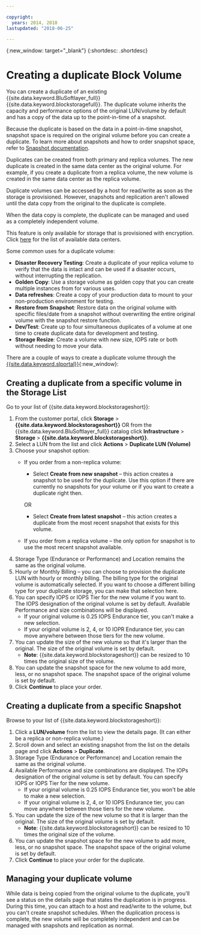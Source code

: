 ```yaml
---

copyright:
  years: 2014, 2018
lastupdated: "2018-06-25"

---
```

{:new_window: target="_blank"}
{:shortdesc: .shortdesc}

# Creating a duplicate Block Volume

You can create a duplicate of an existing {{site.data.keyword.BluSoftlayer_full}} {{site.data.keyword.blockstoragefull}}. The duplicate volume inherits the capacity and performance options of the original LUN/volume by default and has a copy of the data up to the point-in-time of a snapshot.   

Because the duplicate is based on the data in a point-in-time snapshot, snapshot space is required on the original volume before you can create a duplicate. To learn more about snapshots and how to order snapshot space, refer to [Snapshot documentation](snapshots.html).  

Duplicates can be created from both primary and replica volumes. The new duplicate is created in the same data center as the original volume. For example, if you create a duplicate from a replica volume, the new volume is created in the same data center as the replica volume.    

Duplicate volumes can be accessed by a host for read/write as soon as the storage is provisioned. However, snapshots and replication aren't allowed until the data copy from the original to the duplicate is complete. 

When the data copy is complete, the duplicate can be managed and used as a completely independent volume. 

This feature is only available for storage that is provisioned with encryption. Click [here](new-ibm-block-and-file-storage-location-and-features.html) for the list of available data centers.

Some common uses for a duplicate volume:
- **Disaster Recovery Testing**: Create a duplicate of your replica volume to verify that the data is intact and can be used if a disaster occurs, without interrupting the replication. 
- **Golden Copy**: Use a storage volume as golden copy that you can create multiple instances from for various uses. 
- **Data refreshes**: Create a copy of your production data to mount to your non-production environment for testing. 
- **Restore from Snapshot**: Restore data on the original volume with specific files/date from a snapshot without overwriting the entire original volume with the snapshot restore function. 
- **Dev/Test**: Create up to four simultaneous duplicates of a volume at one time to create duplicate data for development and testing. 
- **Storage Resize**: Create a volume with new size, IOPS rate or both without needing to move your data.  
	

There are a couple of ways to create a duplicate volume through the [{{site.data.keyword.slportal}}](https://control.softlayer.com/){:new_window}: 

## Creating a duplicate from a specific volume in the Storage List

Go to your list of {{site.data.keyword.blockstorageshort}}:

1. From the customer portal, click **Storage** > **{{site.data.keyword.blockstorageshort}}** OR from the {{site.data.keyword.BluSoftlayer_full}} catalog click **Infrastructure** > **Storage** > **{{site.data.keyword.blockstorageshort}}**. 
2. Select a LUN from the list and click **Actions** > **Duplicate LUN (Volume)** 
3. Choose your snapshot option: 
    - If you order from a non-replica volume:
      - Select **Create from new snapshot** – this action creates a snapshot to be used for the duplicate. Use this option if there are currently no snapshots for your volume or if you want to create a duplicate right then.
    
      OR 
      - Select **Create from latest snapshot** – this action creates a duplicate from the most recent snapshot that exists for this volume. 
    - If you order from a replica volume – the only option for snapshot is to use the most recent snapshot available. 
4. Storage Type (Endurance or Performance) and Location remains the same as the original volume.
5. Hourly or Monthly Billing – you can choose to provision the duplicate LUN with hourly or monthly billing. The billing type for the original volume is automatically selected. If you want to choose a different billing type for your duplicate storage, you can make that selection here. 
5. You can specify IOPS or IOPS Tier for the new volume if you want to. The IOPS designation of the original volume is set by default. Available Performance and size combinations will be displayed.
    - If your original volume is 0.25 IOPS Endurance tier, you can't make a new selection. 
    - If your original volume is 2, 4, or 10 IOPR Endurance tier, you can move anywhere between those tiers for the new volume. 
6. You can update the size of the new volume so that it's larger than the original. The size of the original volume is set by default. 
    - **Note**: {{site.data.keyword.blockstorageshort}} can be resized to 10 times the original size of the volume. 
7. You can update the snapshot space for the new volume to add more, less, or no snapshot space. The snapshot space of the original volume is set by default. 
8. Click **Continue** to place your order. 



## Creating a duplicate from a specific Snapshot

Browse to your list of {{site.data.keyword.blockstorageshort}}:

1. Click a **LUN/volume** from the list to view the details page. (It can either be a replica or non-replica volume.) 
2. Scroll down and select an existing snapshot from the list on the details page and click **Actions** > **Duplicate**.   
3. Storage Type (Endurance or Performance) and Location remain the same as the original volume. 
4. Available Performance and size combinations are displayed. The IOPs designation of the original volume is set by default. You can specify IOPS or IOPS Tier for the new volume. 
    - If your original volume is 0.25 IOPS Endurance tier, you won't be able to make a new selection. 
    - If your original volume is 2, 4, or 10 IOPS Endurance tier, you can move anywhere between those tiers for the new volume. 
5. You can update the size of the new volume so that it is larger than the original. The size of the original volume is set by default. 
    - **Note**: {{site.data.keyword.blockstorageshort}} can be resized to 10 times the original size of the volume. 
6. You can update the snapshot space for the new volume to add more, less, or no snapshot space. The snapshot space of the original volume is set by default. 
7. Click **Continue** to place your order for the duplicate. 


## Managing your duplicate volume

While data is being copied from the original volume to the duplicate, you'll see a status on the details page that states the duplication is in progress. During this time, you can attach to a host and read/write to the volume, but you can't create snapshot schedules. When the duplication process is complete, the new volume will be completely independent and can be managed with snapshots and replication as normal. 
